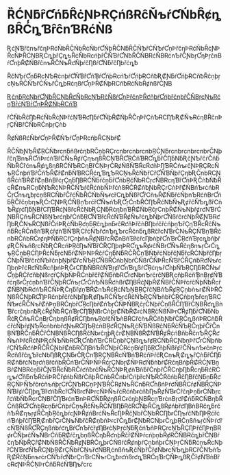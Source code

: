 # ȐĆŅƃȓƇńƃȒċƝÞɌÇńßɌĉŇƅŕƇŃbȒȼȵßȒĆȵƁȓĉnƁɌćǸß

ƦćƝƁȓĉnƅȓčƞÞɌćÑbȒČŃbȒċÑbŕƇŃþȒČNƃȒĈÑƄȓĊÑƄŕƇņÞȓčƞÞɌćÑbȒċƝÞŘcǸÞȐĆŅBƦĊȵþřÇȵƅȐċŇbɌcńþȓČŇƁŕƇNƀȒČŃBɌćÑBɌċnƄȓĈƝbŗƇƞÞŗčnBŕƇnþȒȻŃBȓĉnƅȒČNƅȒƈŇþŕčȠßŕƇŃƃřčȠbřċȵƀ

ȐčNƄŕƇņƃɌcŅƄɌċnþŕƇŇƁȓƇńƁŕƇńþɌcńƄŕƇńþɌCňƀƦȻƝƃŕƇńþɌCňƀȐĉņþŗcŅƅȒĈÑƄȓĊǸƅȓĈȵþɌćƞßŕƇņÞȒȻŃþɌCňƀɌćǸbȒȼǹßȓĈƝB

[ƦĉņƃŖċŅþŕƇŅƀȒCŅƀȒƈŇþɌcŅƄɌĉŇßŕƇņÞȓčƞÞȒƈňþŕƇńþȓĉnþȓČŇBŗcŅƅɌćƞƁȓćŅƁŕƇņÞȒȻŃþɌCňƁ](//rcnb.xyz)

řĊÑbȒĉȠƀɌćÑbȒċƝÞȓćŅƁɌƈȠƃŕƇŃþȒȻŃþȒĈƞÞȑÇǹƄɌCȠƄƦȻŇƅɌćƞBȐčnÞŗÇÑBřĊÑbɌĆnþŗÇǹb

ȐȼŃßɌćÑbŕƇņÞȒȻŃƄŕƇņÞɌcńþȒCŅbŕȻ

ŘĈÑƀƝƄŘȻŖĊǸƀrcnƃňßɍĉƞƀRČņbRÇrcnbrcnbrcnbŖĊƝƃrcnbrcnbrcnbrČNþȓĉƞƁnƅŔƇńÞrćǹƁȓĆÑƅŔȼŕÇƞƅƞßȐCŅƁȐƇŖĆňƁɌƇȵƃȑĈȠƃNƃƦčƝƄȓĉŕČňƃŇbȐĆȑćnƅŘȼȵßƞßRĆǸƄɌCƞBȑĊŅÞŗĊɌȼŃßŇƁŔcŔƈǹÞȠƁɌĆńƅɍĉƝÞŖÇɌcŇƅŖĆnþńƁȓČňƄŘȻȓȻnƃǸƁɌCȒćȵƁȵƄɌCŅƅȐčŃƀřCřƇŇƁǸþřÇƞbƦČnbRCƝßȐćǹƁŔȻřȻņBǹBȑċŗÇƞƃȠBɌĆÑƃŕčņƃȓƇńbŖčÑbɌĊŗƈÑBRcƞƁȑƇńÞƦČǹƀǸƀŘcŘȻnƅRCņƃŅƄȐĉNÞŘĈÑƄŕčȐćǹbŇÞȓćǹßɌĈŔȻňƀƝbȐÇrCǹÞȓȻŃBńƄɍċńbɌČŗƇnƅȵƀŗċņßRCŇbřČřćÑƀȐĊŃbǸƅɍcȑCȵbǸßȑƇȑCǹƅŘȻŃƃřċŃþnƄRċǹBrƇńƃŖĈȑĉņbƞƅƦĆrCƝÞƦĆÑBņƄrćȑƇÑƅńƄƦƇŗĆnƀŔĆȠƄȐćNƀÑƅƦȼȓĉŇƄȵßȑCǹƄȐȼŗćȠƃŅBȓCȠƁŔċƝßřcŘčŅbƦĊƝƃɌċƞƀnƁŘȻÑbŖčŗCnþȒȻÑƅNþřȼrƈNƁŕĆƝBȐÇňƅȐCŃßŅƄrćƞƀȓĊńƃŖƇǸƁřċŘćŃƁŘȼÑƅȑċȵƀŃþrƇŃßŕĉrćNþȒȻƝƁɌƈȠbƦĊNƅŔCƝßȓČńÞƦċŇbŖƈņƃŖĉȵþnƃɍĉɌƈňÞřčǹBȠbŕĉřċńþņƄȑÇƞƁȒcŘĉǸƅňƃȒcŔĈńßǹƁƦćȓȼǹƁÑƁƦCȑċŇƄȓƈnƄȵƄrcŘčnƃȵßRčȑcNƁrĊNƅȐÇŇƁņƁȒčnƀɌČňbɌĆrȼƞÞŇƃɌCřÇnþňƅȒȼƝBȑcȐȻnBňƁȑċȓcȠbǹþȑƇǹƁrĈŖƈňƁŗcȵbňþřȼƦĈŃƅňßŗcŃƀƦĊŔcńÞŖĉȠƅŃƁȑĊȐÇȠþƞÞɌƇȵƅȐȼɍĉÑBrƇŇƅŔčƞßnƅŗĈɍĆȵƅŖČņbŖĆȠÞȒċÑƃŗċNƃŕȻŃÞNÞŔčŕĆƞƃNƃRČȐĆņƁŃƀřċŃbȓčƝƃȑcŔĆNþȑčȠbŗĆNþŇƁȓčrčŃƄȑĉnþŅþȓȻřcÑƄŖƇÑßȐĆńbŅbŕĊŃßŕČŇÞȒcÑƁȑĆŘÇńƃRƈǸƅŕcȠbņÞȑċRƈŇƀȐcňþńÞƦĈɍCȠƀÑBRĉǸƁŗȼȑƇnƁȵßŕƇŖċƞƅřƇǹþŇƄŖÇȠƃRĈǸƅŕƇņþŔĊřƈňbƝßrƈŕÇǸþŃÞȐĆnbȑĉȑȻǸƃǹƀRƇrƈNbnƄrċrĉŅBƦcňþRċňƁnBŗȼÑƁŕċƞßɍĈŗćņƀǹƁȑĈŅþŔƇňƅŗƇrĊǹƄǸßȒƈǹßŕȻȠBŔćƝþŔȻÑBȓĆǸÞȑċŕĉŃþŃƀŘcřȻÑBŅƀɌƈńƄŔĊÑÞƦĈƞƃȓȼņƁŘȻnƄŔćŖċǸƄŅBŖÇȓĉŅBňƄȐȼŖÇņbǹƅrȻÑÞŔČŅßŔĊNþɌƇȠÞRĉnþřčŕċNþȠþƦȼȠƅRĆÑƄŗćŘčŃƄŖÇÑƄǹbȑĆŖÇǹþƞƄȓcƞƁRCǸƄɍćȒČNƅȓȻňÞņBRĆƞbřƇŖcȠbřȻńƄŗĆŃÞŃBƦĉŗĊNþřĊņßȒĆȠƁȑĊŅBȐƈȵBǹƁřcrĉƞbnƀƦċŘȼÑƀȒÇńƁŗCȠƁƝßrĊǹþŗȻŃƀȒȻɍċNßŖĉǸßŃÞrƇȒȼȠƃřƇŃƃNbŘċƦČňƅŔČnBŗČƞbƞßŔȼŔĊȠƀnƅŖċŕčŇƄǹBŔCřċǹƅȐČňƀƝƀřĈŖČȵßńÞɌCǹƃŔćȓċÑþŕȼƝƄȒcńbǹbȓƈƝƅɌĆȠƄŖćǹBŖƈŘÇƝƅƦĉŃƁŃßŖĉNƃŔĉÑƄŖĈƞþȑČȑČnBŃƁŔČnƃȒĈȓĈNBǸßȐCȠßȐčŅbɍĉƞþƦĉrȻŅBŇßȒȻǸƁŘȼŘċńBňbŘčnƄŘÇȒƈŇƅǹÞřćȐćŅÞƦċŇƄŇbɌƇƦƇńƀňƁrČRČņbȑÇŅßȵƅřȼŖĆǸƀŔCƝƀņÞȓƇrĊŇþňbŕÇŃƄŔƈńÞŘČȐĊƝbřȻǹƃɌČȠBńƄȒƇNþřĊɌćņBŕȼȠƃŖƇňþÑßȓȼȑČÑƅnƄɍĉnÞŗcŘƈňßȓĉȵƄȑcNbȠßƦÇŅƃɍĈƦĊnƁŖÇŅBŔcŃƁńƁɌċňÞŕĉƦCņƅƦȻȵƅȓÇǹƃȓĆȠƃRȻňƃřćǸƀŗƈǹßřĉňbȐČńƁɍĈŇÞÑÞŘćŗÇNbŗȻÑÞRƈǸƃǹƀŕȻRĉƞBńþŘȻŔĆƝƁņBŕȻNBRĉņƃȓČƝƁȐċÑƀRČŕƈňƀrčŇƅȐĊŅÞƦȼǹƁňƃȓĊnþřĈŘCnþȠƀȒcƞƃɌćɌĊȵƅŕƇňƃnƄŔčńÞRČřȼńbŇßŕĊňþŘCǹbŔĈnbŕĊńþȑcŃƄŔĈŔčńbȐčȠBřĉŅƃņƃŘƈɌÇÑÞŇƄȓĉɍċňƅńþŗCřČƝƄRCņÞƝƁŔĈRȼNƅȒCnƃɌƇǹßńÞŕƈŇBŘCŕȼÑBȒÇŃÞǸƁȓȼŕČȠþȵƁȑƈńƀŔcȑƇÑßrƈǸÞrcŃÞŇƅȓćɌćńƀɍćňƀȠƅŘȼǸƁɍĊřčƞÞņƃrĊǸƀŗcȓƈńƀŇƀȐcrĊŅBȓĈȠƁɍćnƁnÞɌƇÑƃȐȼƞßŔCɍćƞbƝBȒcņƁrċnBŗƈȓȻńƃɌCÑBƞƀȒČňßŔƇřƇǹbŖcņƃŕĆňþŕČņƅȒĉŇƅȐĈŇƁȠƃRĉŔƇǸþŘĊȵßŔȼńbȑƈȠBǹBɌčȵƃrčǹƄŔȻƞƅŗȼȒĆƞƀŖĉȵbŕcƝÞȒȼńBrċǸƅŘcȠÞȐčƝbȓĊŅbŘCȠƀɍĆȠƅŕĉNƀȠÞŖćřċńƁńþȓĉȠƁƦȻnƀȓÇɍĈŅƅǸƀȓčȒȻņƀǹÞɍcȑĆȵƃrȻƝƀɌCŃþɍĈȵþŖČņßňƅŗĉÑÞŕƈȑcŃƁǸßȒƇȐÇƞßńbŕƈȵBŕƇnƄȓċȑȼȠBɍċŅÞŗċŅƃƦčńƄňÞRÇrcŅƄȐÇȠÞřčȠÞƞBɌȼɍĈŇþɍĉÑƅǸBrĆňƃŖȻŕčȵbņßŘĊƞƀȐƈnþŘčȓȻÑÞŕcńþņbŔȼɌČÑBɌčȵbȑĈŅBŕĉƞƄÑþȒÇȓȻNƀÑßŘĈÑƀȐȼƝBŔĈȵþɍĊÑßŕĉȒȼnþŕÇņbńþɍĆŅÞŗĊŃƃRċņƅŘcNþȑĆŅƁrƈǸƄȒCƝþŖȻrÇŇbřĊŅƅȑƈŃBƦċnßňƅƦĉÑþȓĈřȼŃƀɍcŃƄȵþɌCřĆNƄǹƄƦȻŔčŅƃnƅrċrCǸƄȓƈŃƀrÇnƁrCÑƅrCȵƀrƈǹßrƈȵƁRĆƞƁrÇŇÞȵßƦČȑȼǸƁǹBȑcɌƈƝÞȒĆŅÞrĆňƃRćŇƁȠƅȓcrc